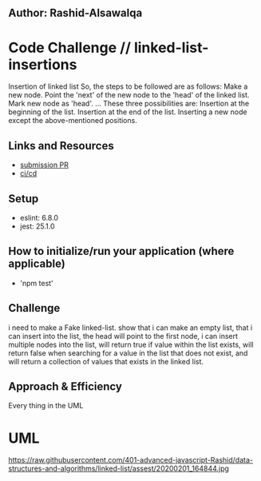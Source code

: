 ## Author: Rashid-Alsawalqa

# Code Challenge // linked-list-insertions
Insertion of linked list
So, the steps to be followed are as follows: Make a new node. Point the 'next' of the new node to the 'head' of the linked list. Mark new node as 'head'.
...
These three possibilities are:
Insertion at the beginning of the list.
Insertion at the end of the list.
Inserting a new node except the above-mentioned positions.


## Links and Resources

- [submission PR](https://github.com/401-advanced-javascript-Rashid/data-structures-and-algorithms/pull/5)
- [ci/cd](https://github.com/401-advanced-javascript-Rashid/data-structures-and-algorithms/runs/421199482?check_suite_focus=true)

## Setup

   - eslint: 6.8.0
   - jest: 25.1.0

## How to initialize/run your application (where applicable)

- 'npm test'

## Challenge

i need to make a Fake linked-list. show that i can make an empty list, that i can insert into the list, the head will point to the first node, i can insert multiple nodes into the list, will return true if value within the list exists, will return false when searching for a value in the list that does not exist, and will return a collection of values that exists in the linked list.

## Approach & Efficiency

Every thing in the UML

# UML
https://raw.githubusercontent.com/401-advanced-javascript-Rashid/data-structures-and-algorithms/linked-list/assest/20200201_164844.jpg
